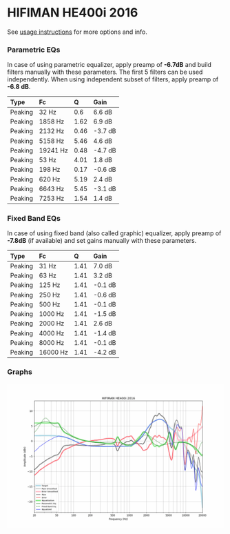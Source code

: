 # HIFIMAN HE400i 2016
See [usage instructions](https://github.com/jaakkopasanen/AutoEq#usage) for more options and info.

### Parametric EQs
In case of using parametric equalizer, apply preamp of **-6.7dB** and build filters manually
with these parameters. The first 5 filters can be used independently.
When using independent subset of filters, apply preamp of **-6.8 dB**.

| Type    | Fc       |    Q | Gain    |
|:--------|:---------|:-----|:--------|
| Peaking | 32 Hz    | 0.6  | 6.6 dB  |
| Peaking | 1858 Hz  | 1.62 | 6.9 dB  |
| Peaking | 2132 Hz  | 0.46 | -3.7 dB |
| Peaking | 5158 Hz  | 5.46 | 4.6 dB  |
| Peaking | 19241 Hz | 0.48 | -4.7 dB |
| Peaking | 53 Hz    | 4.01 | 1.8 dB  |
| Peaking | 198 Hz   | 0.17 | -0.6 dB |
| Peaking | 620 Hz   | 5.19 | 2.4 dB  |
| Peaking | 6643 Hz  | 5.45 | -3.1 dB |
| Peaking | 7253 Hz  | 1.54 | 1.4 dB  |

### Fixed Band EQs
In case of using fixed band (also called graphic) equalizer, apply preamp of **-7.8dB**
(if available) and set gains manually with these parameters.

| Type    | Fc       |    Q | Gain    |
|:--------|:---------|:-----|:--------|
| Peaking | 31 Hz    | 1.41 | 7.0 dB  |
| Peaking | 63 Hz    | 1.41 | 3.2 dB  |
| Peaking | 125 Hz   | 1.41 | -0.1 dB |
| Peaking | 250 Hz   | 1.41 | -0.6 dB |
| Peaking | 500 Hz   | 1.41 | -0.1 dB |
| Peaking | 1000 Hz  | 1.41 | -1.5 dB |
| Peaking | 2000 Hz  | 1.41 | 2.6 dB  |
| Peaking | 4000 Hz  | 1.41 | -1.4 dB |
| Peaking | 8000 Hz  | 1.41 | -0.1 dB |
| Peaking | 16000 Hz | 1.41 | -4.2 dB |

### Graphs
![](./HIFIMAN%20HE400i%202016.png)